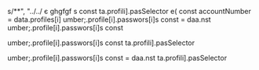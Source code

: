 
s/**",
        "../../
є
ghgfgf
s const 
ta.profili].pasSelector
e(
        const accountNumber = data.profiles[i]
umber;.profile[i].passwors[i]s const 
= daa.nst 
umber;.profile[i].passwors[i]s const 

umber;.profile[i].passwors[i]s const 
ta.profili].pasSelector


umber;.profile[i].passwors[i]s const 
= daa.nst 
ta.profili].pasSelector
